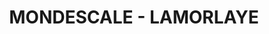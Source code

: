 ---
title: "MONDESCALE - LAMORLAYE"
url: /lamorlaye/mondescale-lamorlaye/
shop: agence de voyage
---
